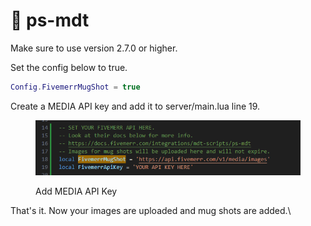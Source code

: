 # 🚓 ps-mdt

Make sure to use version 2.7.0 or higher.

Set the config below to true.

```lua
Config.FivemerrMugShot = true
```

Create a MEDIA API key and add it to server/main.lua line 19.

<figure><img src="../../.gitbook/assets/image (2).png" alt=""><figcaption><p>Add MEDIA API Key</p></figcaption></figure>

&#x20;That's it. Now your images are uploaded and mug shots are added.\
